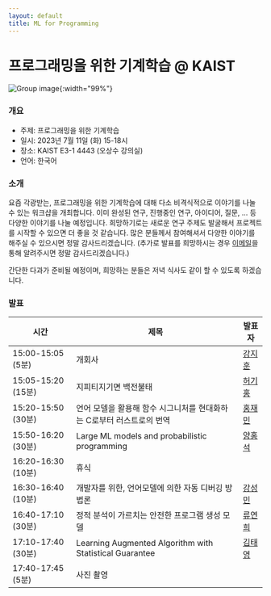 ```yaml
---
layout: default
title: ML for Programming
---
```


# 프로그래밍을 위한 기계학습 @ KAIST

![Group image](../images/ml4pl_23summer.jpg){:width="99%"}

### 개요

- 주제: 프로그래밍을 위한 기계학습
- 일시: 2023년 7월 11일 (화) 15-18시
- 장소: KAIST E3-1 4443 (오상수 강의실)
- 언어: 한국어

### 소개

요즘 각광받는, 프로그래밍을 위한 기계학습에 대해 다소 비격식적으로 이야기를 나눌 수 있는 워크샵을 개최합니다.
이미 완성된 연구, 진행중인 연구, 아이디어, 질문, ... 등 다양한 이야기를 나눌 예정입니다.
희망하기로는 새로운 연구 주제도 발굴해서 프로젝트를 시작할 수 있으면 더 좋을 것 같습니다.
많은 분들께서 참여해셔서 다양한 이야기를 해주실 수 있으시면 정말 감사드리겠습니다.
(추가로 발표를 희망하시는 경우 [이메일](mailto:jeehoon.kang@kaist.ac.kr)을 통해 알려주시면 정말 감사드리겠습니다.)

간단한 다과가 준비될 예정이며, 희망하는 분들은 저녁 식사도 같이 할 수 있도록 하겠습니다.

### 발표

| **시간**           	| **제목**                                                              	| **발표자**                               	|
|--------------------	|-----------------------------------------------------------------------	|------------------------------------------	|
| 15:00-15:05 (5분)  	| 개회사                                                                	| [강지훈](mailto:jeehoon.kang@kaist.ac.kr)        	|
| 15:05-15:20 (15분) 	| 지피티지기면 백전불태                                                 	| [허기홍](mailto:kihong.heo@prosys.kaist.ac.kr)   	|
| 15:20-15:50 (30분) 	| 언어 모델을 활용해 함수 시그니처를 현대화하는 C로부터 러스트로의 번역 	| [홍재민](mailto:hjm0901@gmail.com)               	|
| 15:50-16:20 (30분) 	| Large ML models and probabilistic programming                         	| [양홍석](mailto:hongseok00@gmail.com)            	|
| 16:20-16:30 (10분) 	| 휴식                                                                  	|                                          	|
| 16:30-16:40 (10분) 	| 개발자를 위한, 언어모델에 의한 자동 디버깅 방법론                     	| [강성민](mailto:sungmin.kang@kaist.ac.kr)        	|
| 16:40-17:10 (30분) 	| 정적 분석이 가르치는 안전한 프로그램 생성 모델                        	| [류연희](mailto:yeonhee.ryou@prosys.kaist.ac.kr) 	|
| 17:10-17:40 (30분) 	| Learning Augmented Algorithm with Statistical Guarantee               	| [김태영](mailto:taeyoungkim21@kaist.ac.kr)       	|
| 17:40-17:45 (5분)  	| 사진 촬영                                                             	|                                          	|

<!-- ### 기여 요청 -->

<!-- 요즘 각광받는, 프로그래밍을 위한 기계학습에 대해 다소 비격식적으로 이야기를 나눌 수 있는 워크샵을 개최합니다. -->
<!-- 이미 완성된 연구, 진행중인 연구, 아이디어, 질문, ... 등 다양한 이야기를 나눌 수 있으면 좋겠습니다. -->
<!-- 희망하기로는 새로운 연구 주제도 발굴해서 프로젝트를 시작할 수 있으면 더 좋을 것 같습니다. -->
<!-- 많은 분들께서 참여해셔서 다양한 이야기를 해주실 수 있으시면 정말 감사드리겠습니다. -->
<!-- 발표를 희망하시는 경우 다음 Google form을 통해 알려주시면 정말 감사드리겠습니다: <https://forms.gle/6XwnB6f8Zge4vDDj6> -->
